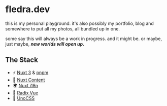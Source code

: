 # fledra.dev

this is my personal playground. it's also possibly my portfolio, blog and somewhere to put all my photos, all bundled up in one.

some say this will always be a work in progress. and it might be. or maybe, just maybe, _**new worlds will open up.**_

## The Stack

- ⚡️ [Nuxt 3](https://nuxt.com) & [pnpm](https://pnpm.io)
- 📃 [Nuxt Content](https://content.nuxt.com)
- 🌍 [Nuxt i18n](https://i18n.nuxtjs.org)
- 💚 [Radix Vue](https://www.radix-vue.com)
- 🎨 [UnoCSS](https://unocss.dev)
